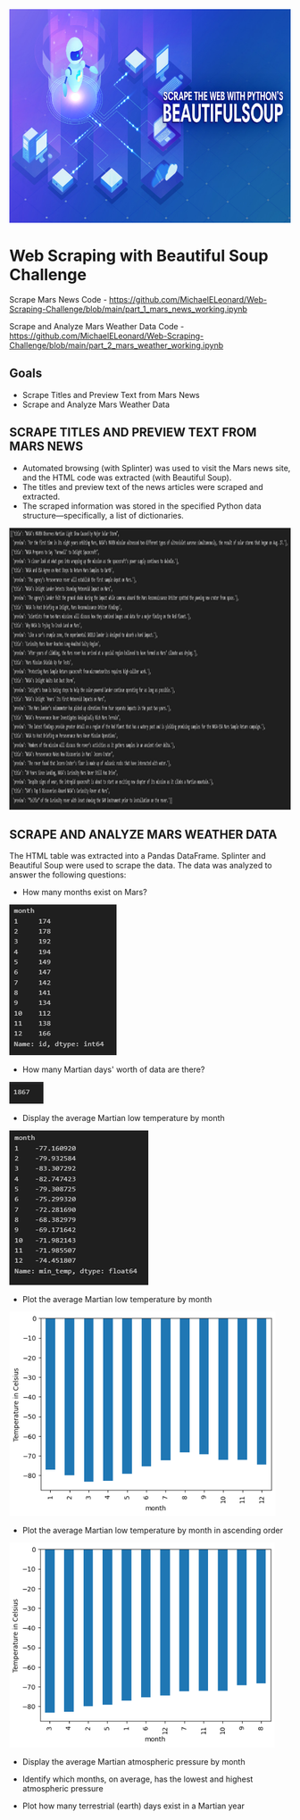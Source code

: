 <img src="Pics/Header.png" width="796" height="383">

# Web Scraping with Beautiful Soup Challenge
Scrape Mars News Code - https://github.com/MichaelELeonard/Web-Scraping-Challenge/blob/main/part_1_mars_news_working.ipynb

Scrape and Analyze Mars Weather Data Code - https://github.com/MichaelELeonard/Web-Scraping-Challenge/blob/main/part_2_mars_weather_working.ipynb

## Goals
* Scrape Titles and Preview Text from Mars News
* Scrape and Analyze Mars Weather Data

## SCRAPE TITLES AND PREVIEW TEXT FROM MARS NEWS

* Automated browsing (with Splinter) was used to visit the Mars news site, and the HTML code was extracted (with Beautiful Soup).
* The titles and preview text of the news articles were scraped and extracted.
* The scraped information was stored in the specified Python data structure—specifically, a list of dictionaries.
<img src="Pics/Results list A.png" width="1395" height="505">




## SCRAPE AND ANALYZE MARS WEATHER DATA
The HTML table was extracted into a Pandas DataFrame. Splinter and Beautiful Soup were used to scrape the data. The data was analyzed to answer the following questions:

  * How many months exist on Mars? 

<img src="Pics/Months.png" width="192" height="270">


  * How many Martian days' worth of data are there? 

<img src="Pics/Days of data.png" width="61" height="39">

 
  * Display the average Martian low temperature by month

<img src="Pics/Avg Low Temp by Month.png" width="249" height="277">


  * Plot the average Martian low temperature by month 

<img src="Pics/Avg Low Bar.png" width="477" height="366">


  * Plot the average Martian low temperature by month in ascending order

<img src="Pics/Avg Low Temp Bar Ordered.png" width="475" height="367">



* Display the average Martian atmospheric pressure by month


* Identify which months, on average, has the lowest and highest atmospheric pressure 


 * Plot how many terrestrial (earth) days exist in a Martian year


